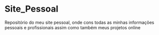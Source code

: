 # Site_Pessoal
Repositório do meu site pessoal, onde cons todas as minhas informações pessoais e profissionais assim como também meus projetos online
